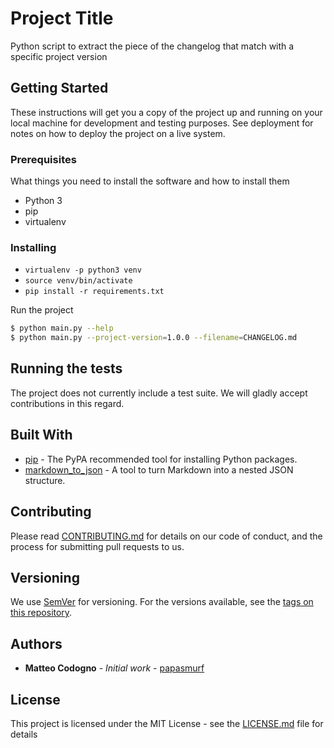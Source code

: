 # Project Title

Python script to extract the piece of the changelog that match with a specific project version 

## Getting Started

These instructions will get you a copy of the project up and running on your local machine for development and testing purposes. See deployment for notes on how to deploy the project on a live system.

### Prerequisites

What things you need to install the software and how to install them

- Python 3
- pip
- virtualenv

### Installing

- `virtualenv -p python3 venv`
- `source venv/bin/activate`
- `pip install -r requirements.txt`

Run the project

```bash
$ python main.py --help
$ python main.py --project-version=1.0.0 --filename=CHANGELOG.md
```

## Running the tests

The project does not currently include a test suite.
We will gladly accept contributions in this regard.

## Built With

* [pip](https://pypi.org/project/pip/) - The PyPA recommended tool for installing Python packages.
* [markdown_to_json](https://github.com/njvack/markdown-to-json) - A tool to turn Markdown into a nested JSON structure.

## Contributing

Please read [CONTRIBUTING.md](./CONTRIBUTING.md) for details on our code of conduct, and the process for submitting pull requests to us.

## Versioning

We use [SemVer](http://semver.org/) for versioning. For the versions available, see the [tags on this repository](https://github.com/your/project/tags). 

## Authors

* **Matteo Codogno** - *Initial work* - [papasmurf](https://github.com/papasmurf17)


## License

This project is licensed under the MIT License - see the [LICENSE.md](LICENSE.md) file for details


